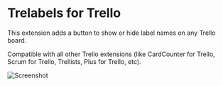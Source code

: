 # Trelabels for Trello

This extension adds a button to show or hide label names on any Trello board.

Compatible with all other Trello extensions (like CardCounter for Trello, Scrum for Trello, Trellists, Plus for Trello, etc).

![Screenshot](https://lh4.googleusercontent.com/96BgGAH46yiJY9EbJjJDDBE6PqmYRZS_NwLkm2_uUJ-1rvV_1-Wln8M24nR6M7_mRbRc1TPa2A=s640-h400-e365-rw)
